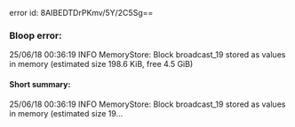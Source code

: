 error id: 8AIBEDTDrPKmv/5Y/2C5Sg==
### Bloop error:

25/06/18 00:36:19 INFO MemoryStore: Block broadcast_19 stored as values in memory (estimated size 198.6 KiB, free 4.5 GiB)
#### Short summary: 

25/06/18 00:36:19 INFO MemoryStore: Block broadcast_19 stored as values in memory (estimated size 19...